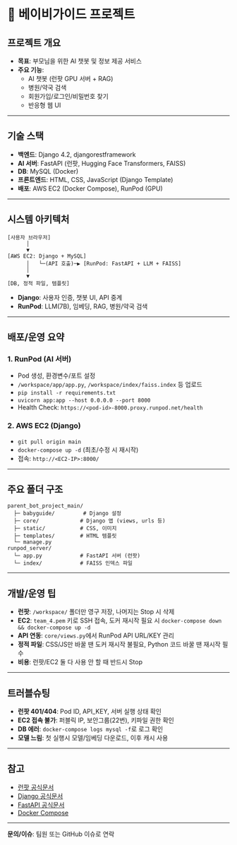 # 👶 베이비가이드 프로젝트

## 프로젝트 개요

- **목표**: 부모님을 위한 AI 챗봇 및 정보 제공 서비스
- **주요 기능**:
  - AI 챗봇 (런팟 GPU 서버 + RAG)
  - 병원/약국 검색
  - 회원가입/로그인/비밀번호 찾기
  - 반응형 웹 UI

---

## 기술 스택

- **백엔드**: Django 4.2, djangorestframework
- **AI 서버**: FastAPI (런팟, Hugging Face Transformers, FAISS)
- **DB**: MySQL (Docker)
- **프론트엔드**: HTML, CSS, JavaScript (Django Template)
- **배포**: AWS EC2 (Docker Compose), RunPod (GPU)

---

## 시스템 아키텍처

```
[사용자 브라우저]
      │
      ▼
[AWS EC2: Django + MySQL]
      │   └─(API 호출)─▶ [RunPod: FastAPI + LLM + FAISS]
      │
      ▼
[DB, 정적 파일, 템플릿]
```

- **Django**: 사용자 인증, 챗봇 UI, API 중계
- **RunPod**: LLM(7B), 임베딩, RAG, 병원/약국 검색

---

## 배포/운영 요약

### 1. RunPod (AI 서버)
- Pod 생성, 환경변수/포트 설정
- `/workspace/app/app.py`, `/workspace/index/faiss.index` 등 업로드
- `pip install -r requirements.txt`
- `uvicorn app:app --host 0.0.0.0 --port 8000`
- Health Check: `https://<pod-id>-8000.proxy.runpod.net/health`

### 2. AWS EC2 (Django)
- `git pull origin main`
- `docker-compose up -d` (최초/수정 시 재시작)
- 접속: `http://<EC2-IP>:8000/`

---

## 주요 폴더 구조

```
parent_bot_project_main/
  ├─ babyguide/         # Django 설정
  ├─ core/             # Django 앱 (views, urls 등)
  ├─ static/           # CSS, 이미지
  ├─ templates/        # HTML 템플릿
  └─ manage.py
runpod_server/
  └─ app.py            # FastAPI 서버 (런팟)
  └─ index/            # FAISS 인덱스 파일
```

---

## 개발/운영 팁

- **런팟**: `/workspace/` 폴더만 영구 저장, 나머지는 Stop 시 삭제
- **EC2**: `team_4.pem` 키로 SSH 접속, 도커 재시작 필요 시 `docker-compose down && docker-compose up -d`
- **API 연동**: `core/views.py`에서 RunPod API URL/KEY 관리
- **정적 파일**: CSS/JS만 바꿀 땐 도커 재시작 불필요, Python 코드 바꿀 땐 재시작 필수
- **비용**: 런팟/EC2 둘 다 사용 안 할 때 반드시 Stop

---

## 트러블슈팅

- **런팟 401/404**: Pod ID, API_KEY, 서버 실행 상태 확인
- **EC2 접속 불가**: 퍼블릭 IP, 보안그룹(22번), 키파일 권한 확인
- **DB 에러**: `docker-compose logs mysql -f`로 로그 확인
- **모델 느림**: 첫 실행시 모델/임베딩 다운로드, 이후 캐시 사용

---

## 참고
- [런팟 공식문서](https://docs.runpod.io/)
- [Django 공식문서](https://docs.djangoproject.com/)
- [FastAPI 공식문서](https://fastapi.tiangolo.com/)
- [Docker Compose](https://docs.docker.com/compose/)

---

**문의/이슈**: 팀원 또는 GitHub 이슈로 연락

